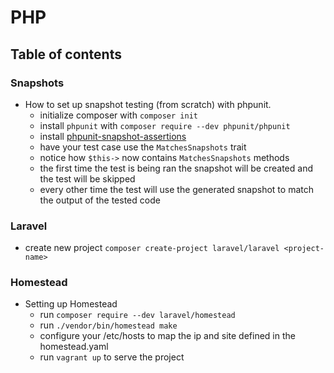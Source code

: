 # PHP

## Table of contents

### Snapshots
- How to set up snapshot testing (from scratch) with phpunit.
    - initialize composer with `composer init`
    - install `phpunit` with `composer require --dev phpunit/phpunit`
    - install [phpunit-snapshot-assertions](https://github.com/spatie/phpunit-snapshot-assertions)
    - have your test case use the `MatchesSnapshots` trait
    - notice how `$this->` now contains `MatchesSnapshots` methods
    - the first time the test is being ran the snapshot will be created and the test will be skipped
    - every other time the test will use the generated snapshot to match the output of the tested code
    
### Laravel
- create new project `composer create-project laravel/laravel <project-name>`
    
### Homestead
- Setting up Homestead
    - run `composer require --dev laravel/homestead`
    - run `./vendor/bin/homestead make`
    - configure your /etc/hosts to map the ip and site defined in the homestead.yaml
    - run `vagrant up` to serve the project
